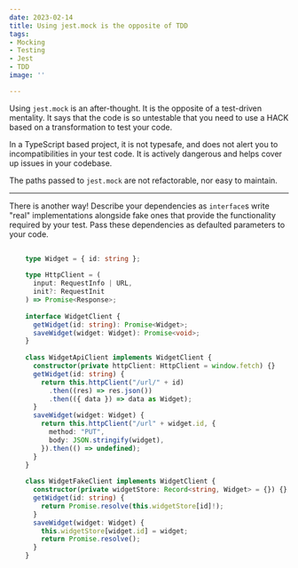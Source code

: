 ```yaml
---
date: 2023-02-14
title: Using jest.mock is the opposite of TDD
tags:
- Mocking
- Testing
- Jest
- TDD
image: ''

---
```

Using `jest.mock` is an after-thought. It is the opposite of a test-driven mentality. It says that the code is so untestable that you need to use a HACK based on a transformation to test your code. 

In a TypeScript based project, it is not typesafe, and does not alert you to incompatibilities in your test code. It is actively dangerous and helps cover up issues in your codebase.

The paths passed to `jest.mock` are not refactorable, nor easy to maintain.

***

There is another way! Describe your dependencies as `interface`s write "real" implementations alongside fake ones that provide the functionality required by your test. Pass these dependencies as defaulted parameters to your code.

    
```typescript
    
    type Widget = { id: string };
    
    type HttpClient = (
      input: RequestInfo | URL,
      init?: RequestInit
    ) => Promise<Response>;
    
    interface WidgetClient {
      getWidget(id: string): Promise<Widget>;
      saveWidget(widget: Widget): Promise<void>;
    }
    
    class WidgetApiClient implements WidgetClient {
      constructor(private httpClient: HttpClient = window.fetch) {}
      getWidget(id: string) {
        return this.httpClient("/url/" + id)
          .then((res) => res.json())
          .then(({ data }) => data as Widget);
      }
      saveWidget(widget: Widget) {
        return this.httpClient("/url" + widget.id, {
          method: "PUT",
          body: JSON.stringify(widget),
        }).then(() => undefined);
      }
    }
    
    class WidgetFakeClient implements WidgetClient {
      constructor(private widgetStore: Record<string, Widget> = {}) {}
      getWidget(id: string) {
        return Promise.resolve(this.widgetStore[id]!);
      }
      saveWidget(widget: Widget) {
        this.widgetStore[widget.id] = widget;
        return Promise.resolve();
      }
    }
```
